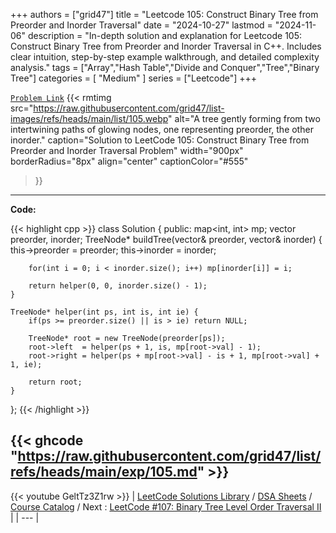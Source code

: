 
+++
authors = ["grid47"]
title = "Leetcode 105: Construct Binary Tree from Preorder and Inorder Traversal"
date = "2024-10-27"
lastmod = "2024-11-06"
description = "In-depth solution and explanation for Leetcode 105: Construct Binary Tree from Preorder and Inorder Traversal in C++. Includes clear intuition, step-by-step example walkthrough, and detailed complexity analysis."
tags = ["Array","Hash Table","Divide and Conquer","Tree","Binary Tree"]
categories = [
    "Medium"
]
series = ["Leetcode"]
+++



[`Problem Link`](https://leetcode.com/problems/construct-binary-tree-from-preorder-and-inorder-traversal/description/)
{{< rmtimg 
    src="https://raw.githubusercontent.com/grid47/list-images/refs/heads/main/list/105.webp" 
    alt="A tree gently forming from two intertwining paths of glowing nodes, one representing preorder, the other inorder."
    caption="Solution to LeetCode 105: Construct Binary Tree from Preorder and Inorder Traversal Problem"
    width="900px"
    borderRadius="8px"
    align="center" 
    captionColor="#555"
>}}
---
**Code:**

{{< highlight cpp >}}
class Solution {
public:
    map<int, int> mp;
    vector<int> preorder, inorder;
    TreeNode* buildTree(vector<int>& preorder, vector<int>& inorder) {
        this->preorder = preorder;
        this->inorder = inorder;

        for(int i = 0; i < inorder.size(); i++) mp[inorder[i]] = i;

        return helper(0, 0, inorder.size() - 1);
    }
    
    TreeNode* helper(int ps, int is, int ie) {
        if(ps >= preorder.size() || is > ie) return NULL;

        TreeNode* root = new TreeNode(preorder[ps]);
        root->left  = helper(ps + 1, is, mp[root->val] - 1);
        root->right = helper(ps + mp[root->val] - is + 1, mp[root->val] + 1, ie);

        return root;
    }
    
};
{{< /highlight >}}

{{< ghcode "https://raw.githubusercontent.com/grid47/list/refs/heads/main/exp/105.md" >}}
---
{{< youtube GeltTz3Z1rw >}}
| [LeetCode Solutions Library](https://grid47.xyz/leetcode/) / [DSA Sheets](https://grid47.xyz/sheets/) / [Course Catalog](https://grid47.xyz/courses/) / Next : [LeetCode #107: Binary Tree Level Order Traversal II](https://grid47.xyz/posts/leetcode-107-binary-tree-level-order-traversal-ii-solution/) |
| --- |

